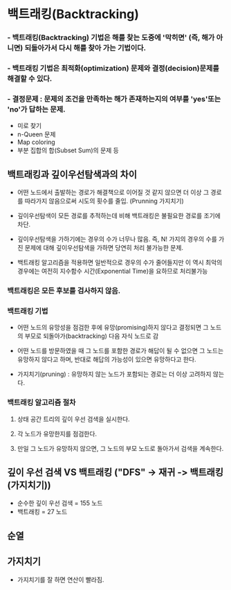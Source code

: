 # 백트래킹(Backtracking)

### - 백트래킹(Backtracking) 기법은 해를 찾는 도중에 '막히면' (즉, 해가 아니면) 되돌아가서 다시 해를 찾아 가는 기법이다.

### - 백트래킹 기법은 최적화(optimization) 문제와 결정(decision)문제를 해결할 수 있다.

### - 결정문제 : 문제의 조건을 만족하는 해가 존재하는지의 여부를 'yes'또는 'no'가 답하는 문제.
- 미로 찾기
- n-Queen 문제
- Map coloring
- 부분 집합의 합(Subset Sum)의 문제 등

## 백트래킹과 깊이우선탐색과의 차이
- 어떤 노드에서 출발하는 경로가 해결책으로 이어질 것 같지 않으면 더 이상 그 경로를 따라가지 않음으로써 시도의 횟수를 줄입. (Prunning 가지치기)

- 깊이우선탐색이 모든 경로를 추적하는데 비해 백트래킹은 불필요한 경로를 조기에 차단.

- 깊이우선탐색을 가하기에는 경우의 수가 너무나 많음. 즉, N! 가지의 경우의 수를 가진 문제에 대해 깊이우선탐색을 가하면 당연히 처리 불가능한 문제.

- 백트래킹 알고리즘을 적용하면 일반적으로 경우의 수가 줄어들지만 이 역시 최악의 경우에는 여전히 지수함수 시간(Exponential Time)을 요하므로 처리불가능

### 백트래킹은 모든 후보를 검사하지 않음.

### 백트래킹 기법
- 어떤 노드의 유망성을 점검한 후에 유망(promising)하지 않다고 결정되면 그 노드의 부모로 되돌아가(backtracking) 다음 자식 노드로 감

- 어떤 노드를 방문하였을 때 그 노드를 포함한 경로가 해답이 될 수 없으면 그 노드는 유망하지 않다고 하며, 반대로 해답의 가능성이 있으면 유망하다고 한다.

- 가지치기(pruning) : 유망하지 않는 노드가 포함되는 경로는 더 이상 고려하지 않는다.

### 백트래킹 알고리즘 절차
1. 상태 공간 트리의 깊이 우선 검색을 실시한다.

2. 각 노드가 유망한지를 점검한다.

3. 만일 그 노드가 유망하지 않으면, 그 노드의 부모 노드로 돌아가서 검색을 계속한다.


## 깊이 우선 검색 VS 백트래킹 ("DFS" -> 재귀 -> 백트래킹(가지치기))
- 순수한 깊이 우선 검색 = 155 노드
- 백트래킹 = 27 노드

## 순열


## 가지치기

- 가지치기를 잘 하면 연산이 빨라짐.